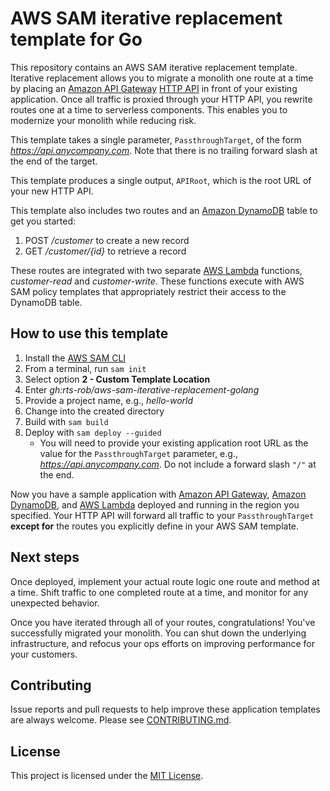 # AWS SAM iterative replacement template for Go

This repository contains an AWS SAM iterative replacement template. Iterative replacement allows you to migrate a monolith one route at a time by placing an [Amazon API Gateway][api-gateway] [HTTP API][http-api] in front of your existing application. Once all traffic is proxied through your HTTP API, you rewrite routes one at a time to serverless components. This enables you to modernize your monolith while reducing risk.

This template takes a single parameter, `PassthroughTarget`, of the form _https://api.anycompany.com_. Note that there is no trailing forward slash at the end of the target.

This template produces a single output, `APIRoot`, which is the root URL of your new HTTP API.

This template also includes two routes and an [Amazon DynamoDB][dynamodb] table to get you started:

1. POST _/customer_ to create a new record
1. GET _/customer/{id}_ to retrieve a record

These routes are integrated with two separate [AWS Lambda][lambda] functions, _customer-read_ and _customer-write_. These functions execute with AWS SAM policy templates that appropriately restrict their access to the DynamoDB table.

## How to use this template

1. Install the [AWS SAM CLI][aws-sam-cli]
1. From a terminal, run `sam init`
1. Select option **2 - Custom Template Location**
1. Enter _gh:rts-rob/aws-sam-iterative-replacement-golang_
1. Provide a project name, e.g., _hello-world_
1. Change into the created directory
1. Build with `sam build`
1. Deploy with `sam deploy --guided`
    * You will need to provide your existing application root URL as the value for the `PassthroughTarget` parameter, e.g., _https://api.anycompany.com_. Do not include a forward slash `"/"` at the end.

Now you have a sample application with [Amazon API Gateway][api-gateway], [Amazon DynamoDB][dynamodb], and [AWS Lambda][lambda] deployed and running in the region you specified. Your HTTP API will forward all traffic to your `PassthroughTarget` **except for** the routes you explicitly define in your AWS SAM template.

## Next steps

Once deployed, implement your actual route logic one route and method at a time. Shift traffic to one completed route at a time, and monitor for any unexpected behavior.

Once you have iterated through all of your routes, congratulations! You've successfully migrated your monolith. You can shut down the underlying infrastructure, and refocus your ops efforts on improving performance for your customers.

## Contributing

Issue reports and pull requests to help improve these application templates are always welcome. Please see [CONTRIBUTING.md](CONTRIBUTING.md).

## License

This project is licensed under the [MIT License][mit-license].

[api-gateway]: https://aws.amazon.com/api-gateway/
[aws-sam-cli]: https://rbsttr.tv/samcli
[dynamodb]: https://aws.amazon.com/dynamodb/
[go]: https://golang.org
[http-api]: https://docs.aws.amazon.com/apigateway/latest/developerguide/http-api.html
[lambda]: https://aws.amazon.com/lambda/
[mit-license]: https://choosealicense.com/licenses/mit/
